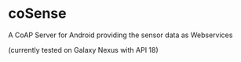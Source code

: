 # coSense
A CoAP Server for Android providing the sensor data as Webservices

(currently tested on Galaxy Nexus with API 18)
